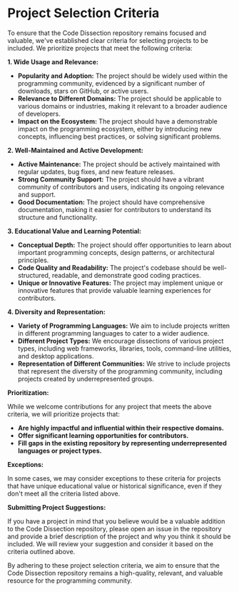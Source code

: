 # Project Selection Criteria

To ensure that the Code Dissection repository remains focused and valuable, we've established clear criteria for selecting projects to be included. We prioritize projects that meet the following criteria:

**1. Wide Usage and Relevance:**

* **Popularity and Adoption:** The project should be widely used within the programming community, evidenced by a significant number of downloads, stars on GitHub, or active users.
* **Relevance to Different Domains:**  The project should be applicable to various domains or industries, making it relevant to a broader audience of developers.
* **Impact on the Ecosystem:** The project should have a demonstrable impact on the programming ecosystem, either by introducing new concepts, influencing best practices, or solving significant problems.

**2. Well-Maintained and Active Development:**

* **Active Maintenance:** The project should be actively maintained with regular updates, bug fixes, and new feature releases.
* **Strong Community Support:** The project should have a vibrant community of contributors and users, indicating its ongoing relevance and support.
* **Good Documentation:** The project should have comprehensive documentation, making it easier for contributors to understand its structure and functionality.

**3. Educational Value and Learning Potential:**

* **Conceptual Depth:** The project should offer opportunities to learn about important programming concepts, design patterns, or architectural principles.
* **Code Quality and Readability:** The project's codebase should be well-structured, readable, and demonstrate good coding practices.
* **Unique or Innovative Features:** The project may implement unique or innovative features that provide valuable learning experiences for contributors.

**4. Diversity and Representation:**

* **Variety of Programming Languages:** We aim to include projects written in different programming languages to cater to a wider audience.
* **Different Project Types:** We encourage dissections of various project types, including web frameworks, libraries, tools, command-line utilities, and desktop applications.
* **Representation of Different Communities:**  We strive to include projects that represent the diversity of the programming community, including projects created by underrepresented groups.

**Prioritization:**

While we welcome contributions for any project that meets the above criteria, we will prioritize projects that:

* **Are highly impactful and influential within their respective domains.**
* **Offer significant learning opportunities for contributors.**
* **Fill gaps in the existing repository by representing underrepresented languages or project types.**

**Exceptions:**

In some cases, we may consider exceptions to these criteria for projects that have unique educational value or historical significance, even if they don't meet all the criteria listed above.

**Submitting Project Suggestions:**

If you have a project in mind that you believe would be a valuable addition to the Code Dissection repository, please open an issue in the repository and provide a brief description of the project and why you think it should be included. We will review your suggestion and consider it based on the criteria outlined above.

By adhering to these project selection criteria, we aim to ensure that the Code Dissection repository remains a high-quality, relevant, and valuable resource for the programming community.
